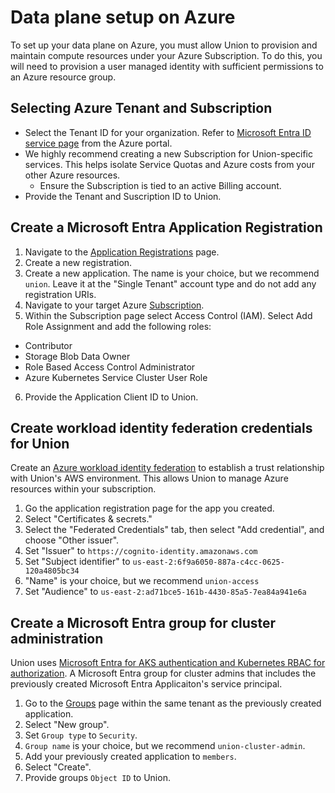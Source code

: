# Data plane setup on Azure

To set up your data plane on Azure, you must allow Union to provision and maintain compute resources under your Azure Subscription. To do this, you will need to provision a user managed identity with sufficient permissions to an Azure resource group.

## Selecting Azure Tenant and Subscription

* Select the Tenant ID for your organization. Refer to [Microsoft Entra ID service page](https://portal.azure.com/#view/Microsoft_AAD_IAM/ActiveDirectoryMenuBlade/~/Overview) from the Azure portal.
* We highly recommend creating a new Subscription for Union-specific services. This helps isolate Service Quotas and Azure costs from your other Azure resources.
  * Ensure the Subscription is tied to an active Billing account.
* Provide the Tenant and Suscription ID to Union.

<!-- TODO(MIKE) ### Azure CLI Steps -->

## Create a Microsoft Entra Application Registration

1. Navigate to the [Application Registrations](https://entra.microsoft.com/#view/Microsoft_AAD_RegisteredApps/ApplicationsListBlade/quickStartType~/null/sourceType/Microsoft_AAD_IAM) page.
2. Create a new registration.
3. Create a new application. The name is your choice, but we recommend `union`. Leave it at the "Single Tenant" account type and do not add any registration URIs.
4. Navigate to your target Azure [Subscription](https://portal.azure.com/#view/Microsoft_Azure_Billing/SubscriptionsBladeV2).
5. Within the Subscription page select Access Control (IAM). Select Add Role Assignment and add the following roles:

* Contributor
* Storage Blob Data Owner
* Role Based Access Control Administrator
* Azure Kubernetes Service Cluster User Role

6. Provide the Application Client ID to Union.

<!-- TODO(MIKE) ### Azure CLI Steps -->

## Create workload identity federation credentials for Union

Create an [Azure workload identity federation](https://learn.microsoft.com/en-us/entra/workload-id/workload-identity-federation) to establish a trust relationship with Union's
AWS environment. This allows Union to manage Azure resources within your subscription.

1. Go the application registration page for the app you created.
2. Select "Certificates & secrets."
3. Select the "Federated Credentials" tab, then select "Add credential", and choose "Other issuer".
4. Set "Issuer" to `https://cognito-identity.amazonaws.com`
5. Set "Subject identifier" to `us-east-2:6f9a6050-887a-c4cc-0625-120a4805bc34`
6. "Name" is your choice, but we recommend `union-access`
7. Set "Audience" to `us-east-2:ad71bce5-161b-4430-85a5-7ea84a941e6a`

## Create a Microsoft Entra group for cluster administration

Union uses [Microsoft Entra for AKS authentication and Kubernetes RBAC for authorization](https://learn.microsoft.com/en-us/azure/aks/azure-ad-rbac?tabs=portal). A Microsoft Entra group for cluster admins that includes the previously created Microsoft Entra Applicaiton's service principal.

1. Go to the [Groups](https://portal.azure.com/#view/Microsoft_AAD_IAM/GroupsManagementMenuBlade/~/AllGroups) page within the same tenant as the previously created application.
2. Select "New group".
3. Set `Group type` to `Security`.
4. `Group name` is your choice, but we recommend `union-cluster-admin`.
5. Add your previously created application to `members`.
6. Select "Create".
6. Provide groups `Object ID` to Union.
